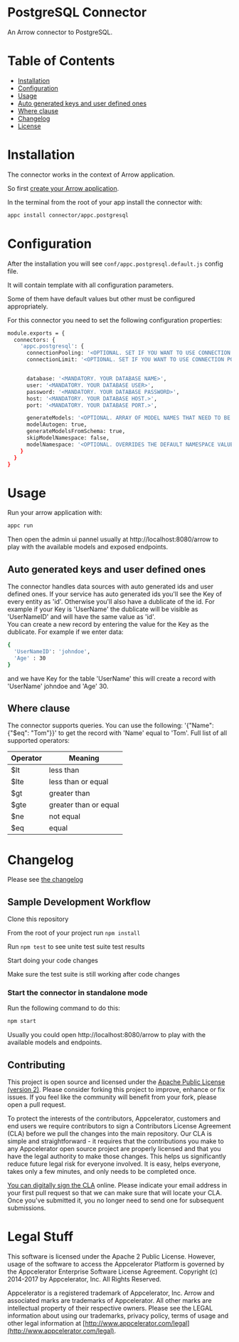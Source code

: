 # PostgreSQL Connector

An Arrow connector to PostgreSQL.

# Table of Contents

- [Installation](#installation)
- [Configuration](#configuration)
- [Usage](#usage)
- [Auto generated keys and user defined ones](#keys)
- [Where clause](#Where)
- [Changelog](#changelog)
- [License](#license)

# Installation
The connector works in the context of Arrow application.

So first [create your Arrow application](http://docs.appcelerator.com/platform/latest/#!/guide/API_Builder_Getting_Started). 

In the terminal from the root of your app install the connector with:

```sh 
appc install connector/appc.postgresql
```

# Configuration
After the installation you will see `conf/appc.postgresql.default.js` config file.

It will contain template with all configuration parameters.

Some of them have default values but other must be configured appropriately.

For this connector you need to set the following configuration properties:
```sh
module.exports = {
  connectors: {
    'appc.postgresql': {
      connectionPooling: '<OPTIONAL. SET IF YOU WANT TO USE CONNECTION POOLING OR NOT.CAN BE FALSE OR TRUE>',
      connectionLimit: '<OPTIONAL. SET IF YOU WANT TO USE CONNECTION POOLING OR NOT. SET THE LIMIT AS A NUMBER>',


      database: '<MANDATORY. YOUR DATABASE NAME>',
      user: '<MANDATORY. YOUR DATABASE USER>',
      password: '<MANDATORY. YOUR DATABASE PASSWORD>',
      host: '<MANDATORY. YOUR DATABASE HOST.>',
      port: '<MANDATORY. YOUR DATABASE PORT.>',

      generateModels: '<OPTIONAL. ARRAY OF MODEL NAMES THAT NEED TO BE GENERATED>',
      modelAutogen: true,
      generateModelsFromSchema: true,
      skipModelNamespace: false,
      modelNamespace: '<OPTIONAL. OVERRIDES THE DEFAULT NAMESPACE VALUE WHICH IS SET TO THE NAME OF THE CONNECTOR.>'
    }
  }
}
```

# Usage
Run your arrow application with:
```sh 
appc run
```

Then open the admin ui pannel usually at http://localhost:8080/arrow to play with the available models and exposed endpoints.

## Auto generated keys and user defined ones

The connector handles data sources with auto generated ids and user defined ones. If your service has auto generated ids you'll see the Key of every entity as 'id'. Otherwise you'll also have a dublicate of the id. For example if your Key is 'UserName' the dublicate will be visible as 'UserNameID' and will have the same value as 'id'.  
You can create a new record by entering the value for the Key as the dublicate. For example if we enter data: 

```sh
{
  'UserNameID': 'johndoe',
  'Age' : 30
}
```
and we have Key for the table 'UserName' this will create a record with 'UserName' johndoe and 'Age' 30. 

## Where clause

The connector supports queries. You can use the following: '{"Name": {"$eq": "Tom"}}' to get the record with 'Name' equal to 'Tom'. Full list of all supported operators:


 Operator | Meaning              
----------|----------------------
 $lt      | less than            
 $lte     | less than or equal   
 $gt      | greater than         
 $gte     | greater than or equal
 $ne      | not equal            
 $eq      | equal                


# Changelog

Please see [the changelog](./CHANGELOG.md)

## Sample Development Workflow

Clone this repository

From the root of your project run `npm install`

Run `npm test` to see unite test suite test results

Start doing your code changes

Make sure the test suite is still working after code changes

### Start the connector in standalone mode 
Run the following command to do this:

```sh
npm start
```

Usually you could open http://localhost:8080/arrow to play with the available models and endpoints.

## Contributing 

This project is open source and licensed under the [Apache Public License (version 2)](http://www.apache.org/licenses/LICENSE-2.0).  Please consider forking this project to improve, enhance or fix issues. If you feel like the community will benefit from your fork, please open a pull request.

To protect the interests of the contributors, Appcelerator, customers and end users we require contributors to sign a Contributors License Agreement (CLA) before we pull the changes into the main repository. Our CLA is simple and straightforward - it requires that the contributions you make to any Appcelerator open source project are properly licensed and that you have the legal authority to make those changes. This helps us significantly reduce future legal risk for everyone involved. It is easy, helps everyone, takes only a few minutes, and only needs to be completed once.

[You can digitally sign the CLA](http://bit.ly/app_cla) online. Please indicate your email address in your first pull request so that we can make sure that will locate your CLA.  Once you've submitted it, you no longer need to send one for subsequent submissions.

# Legal Stuff

This software is licensed under the Apache 2 Public License. However, usage of the software to access the Appcelerator Platform is governed by the Appcelerator Enterprise Software License Agreement. Copyright (c) 2014-2017 by Appcelerator, Inc. All Rights Reserved.

Appcelerator is a registered trademark of Appcelerator, Inc. Arrow and associated marks are trademarks of Appcelerator. All other marks are intellectual property of their respective owners. Please see the LEGAL information about using our trademarks, privacy policy, terms of usage and other legal information at [http://www.appcelerator.com/legal](http://www.appcelerator.com/legal).